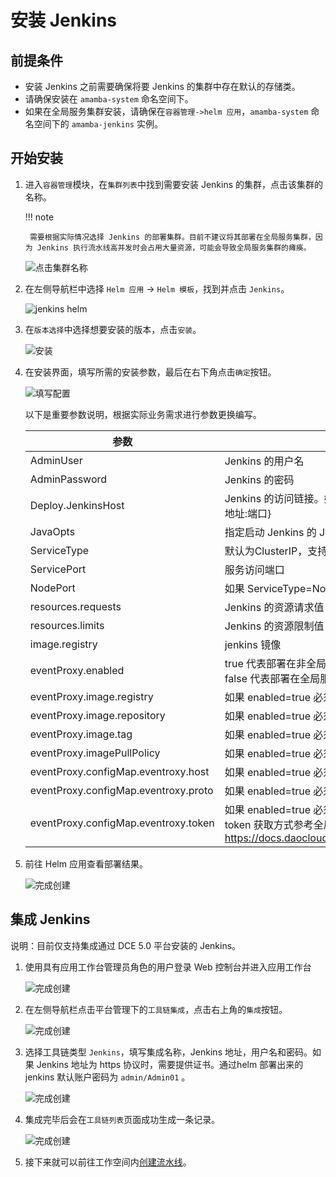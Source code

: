 # 安装 Jenkins

## 前提条件

- 安装 Jenkins 之前需要确保将要 Jenkins 的集群中存在默认的存储类。
- 请确保安装在 `amamba-system` 命名空间下。
- 如果在全局服务集群安装，请确保在`容器管理->helm 应用`，`amamba-system` 命名空间下的 `amamba-jenkins` 实例。

## 开始安装

1. 进入`容器管理`模块，在`集群列表`中找到需要安装 Jenkins 的集群，点击该集群的名称。

    !!! note

        需要根据实际情况选择 Jenkins 的部署集群。目前不建议将其部署在全局服务集群，因为 Jenkins 执行流水线高并发时会占用大量资源，可能会导致全局服务集群的瘫痪。

    ![点击集群名称](../../images/install-jenkins11.png)

2. 在左侧导航栏中选择 `Helm 应用` -> `Helm 模板`，找到并点击 `Jenkins`。

    ![jenkins helm](../../images/install-jenkins12.png)

3. 在`版本选择`中选择想要安装的版本，点击`安装`。

    ![安装](../../images/install-jenkins13.png)

4. 在安装界面，填写所需的安装参数，最后在右下角点击`确定`按钮。

    ![填写配置](../../images/install-jenkins14.png)

    以下是重要参数说明，根据实际业务需求进行参数更换编写。

    | 参数                                 | 描述                                                         |
    | ------------------------------------ | ------------------------------------------------------------ |
    | AdminUser                            | Jenkins 的用户名                                             |
    | AdminPassword                        | Jenkins 的密码                                               |
    | Deploy.JenkinsHost                   | Jenkins 的访问链接。如果选择Node Port 方式，访问地址规则为：http://{集群地址:端口} |
    | JavaOpts                             | 指定启动 Jenkins 的 JVM 启动参数                             |
    | ServiceType                          | 默认为ClusterIP，支持ClusterIP、NodePort、LoadBalancer       |
    | ServicePort                          | 服务访问端口                                                 |
    | NodePort                             | 如果 ServiceType=NodePort 则需要必填，范围为：30000-32767    |
    | resources.requests                   | Jenkins 的资源请求值                                         |
    | resources.limits                     | Jenkins 的资源限制值                                         |
    | image.registry                       | jenkins 镜像                                                 |
    | eventProxy.enabled                   | true 代表部署在非全局服务集群<br />false 代表部署在全局服务集群 |
    | eventProxy.image.registry            | 如果 enabled=true 必须填写                                   |
    | eventProxy.image.repository          | 如果 enabled=true 必须填写                                   |
    | eventProxy.image.tag                 | 如果 enabled=true 必须填写                                   |
    | eventProxy.imagePullPolicy           | 如果 enabled=true 必须填写                                   |
    | eventProxy.configMap.eventroxy.host  | 如果 enabled=true 必须填写                                   |
    | eventProxy.configMap.eventroxy.proto | 如果 enabled=true 必须填写                                   |
    | eventProxy.configMap.eventroxy.token | 如果 enabled=true 必须填写<br />token 获取方式参考全局管理访问密钥文档：https://docs.daocloud.io/ghippo/04UserGuide/06PersonalCenter/Password/ |

5. 前往 Helm 应用查看部署结果。

    ![完成创建](../../images/install-jenkins15.png)

## 集成 Jenkins

说明：目前仅支持集成通过 DCE 5.0 平台安装的 Jenkins。

1. 使用具有应用工作台管理员角色的用户登录 Web 控制台并进入应用工作台

    ![完成创建](../../images/install-jenkins16.png)

2. 在左侧导航栏点击平台管理下的`工具链集成`，点击右上角的`集成`按钮。

    ![完成创建](../../images/install-jenkins17.png)

3. 选择工具链类型 `Jenkins`，填写集成名称，Jenkins 地址，用户名和密码。如果 Jenkins 地址为 https 协议时，需要提供证书。通过helm 部署出来的 jenkins 默认账户密码为 `admin/Admin01` 。

    ![完成创建](../../images/install-jenkins18.png)

4. 集成完毕后会在`工具链列表`页面成功生成一条记录。

    ![完成创建](../../images/install-jenkins19.png)

5. 接下来就可以前往工作空间内[创建流水线](create/custom.md)。